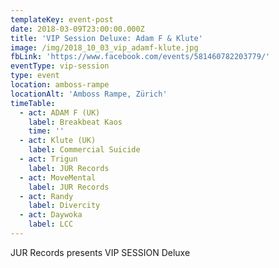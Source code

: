 ```yaml
---
templateKey: event-post
date: 2018-03-09T23:00:00.000Z
title: 'VIP Session Deluxe: Adam F & Klute'
image: /img/2018_10_03_vip_adamf-klute.jpg
fbLink: 'https://www.facebook.com/events/581460782203779/'
eventType: vip-session
type: event
location: amboss-rampe
locationAlt: 'Amboss Rampe, Zürich'
timeTable:
  - act: ADAM F (UK)
    label: Breakbeat Kaos
    time: ''
  - act: Klute (UK)
    label: Commercial Suicide
  - act: Trigun
    label: JUR Records
  - act: MoveMental
    label: JUR Records
  - act: Randy
    label: Divercity
  - act: Daywoka
    label: LCC
---
```


JUR Records presents VIP SESSION Deluxe
